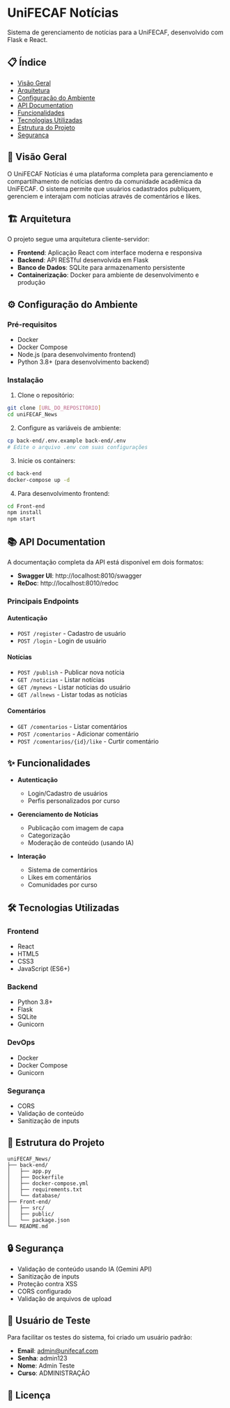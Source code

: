 # UniFECAF Notícias

Sistema de gerenciamento de notícias para a UniFECAF, desenvolvido com Flask e React.

## 📋 Índice

- [Visão Geral](#visão-geral)
- [Arquitetura](#arquitetura)
- [Configuração do Ambiente](#configuração-do-ambiente)
- [API Documentation](#api-documentation)
- [Funcionalidades](#funcionalidades)
- [Tecnologias Utilizadas](#tecnologias-utilizadas)
- [Estrutura do Projeto](#estrutura-do-projeto)
- [Segurança](#segurança)

## 🎯 Visão Geral

O UniFECAF Notícias é uma plataforma completa para gerenciamento e compartilhamento de notícias dentro da comunidade acadêmica da UniFECAF. O sistema permite que usuários cadastrados publiquem, gerenciem e interajam com notícias através de comentários e likes.

## 🏗️ Arquitetura

O projeto segue uma arquitetura cliente-servidor:
- **Frontend**: Aplicação React com interface moderna e responsiva
- **Backend**: API RESTful desenvolvida em Flask
- **Banco de Dados**: SQLite para armazenamento persistente
- **Containerização**: Docker para ambiente de desenvolvimento e produção

## ⚙️ Configuração do Ambiente

### Pré-requisitos
- Docker
- Docker Compose
- Node.js (para desenvolvimento frontend)
- Python 3.8+ (para desenvolvimento backend)

### Instalação

1. Clone o repositório:
```bash
git clone [URL_DO_REPOSITÓRIO]
cd uniFECAF_News
```

2. Configure as variáveis de ambiente:
```bash
cp back-end/.env.example back-end/.env
# Edite o arquivo .env com suas configurações
```

3. Inicie os containers:
```bash
cd back-end
docker-compose up -d
```

4. Para desenvolvimento frontend:
```bash
cd Front-end
npm install
npm start
```

## 📚 API Documentation

A documentação completa da API está disponível em dois formatos:

- **Swagger UI**: http://localhost:8010/swagger
- **ReDoc**: http://localhost:8010/redoc

### Principais Endpoints

#### Autenticação
- `POST /register` - Cadastro de usuário
- `POST /login` - Login de usuário

#### Notícias
- `POST /publish` - Publicar nova notícia
- `GET /noticias` - Listar notícias
- `GET /mynews` - Listar notícias do usuário
- `GET /allnews` - Listar todas as notícias

#### Comentários
- `GET /comentarios` - Listar comentários
- `POST /comentarios` - Adicionar comentário
- `POST /comentarios/{id}/like` - Curtir comentário

## ✨ Funcionalidades

- **Autenticação**
  - Login/Cadastro de usuários
  - Perfis personalizados por curso

- **Gerenciamento de Notícias**
  - Publicação com imagem de capa
  - Categorização
  - Moderação de conteúdo (usando IA)

- **Interação**
  - Sistema de comentários
  - Likes em comentários
  - Comunidades por curso

## 🛠️ Tecnologias Utilizadas

### Frontend
- React
- HTML5
- CSS3
- JavaScript (ES6+)

### Backend
- Python 3.8+
- Flask
- SQLite
- Gunicorn

### DevOps
- Docker
- Docker Compose
- Gunicorn

### Segurança
- CORS
- Validação de conteúdo
- Sanitização de inputs

## 📁 Estrutura do Projeto

```
uniFECAF_News/
├── back-end/
│   ├── app.py
│   ├── Dockerfile
│   ├── docker-compose.yml
│   ├── requirements.txt
│   └── database/
├── Front-end/
│   ├── src/
│   ├── public/
│   └── package.json
└── README.md
```

## 🔒 Segurança

- Validação de conteúdo usando IA (Gemini API)
- Sanitização de inputs
- Proteção contra XSS
- CORS configurado
- Validação de arquivos de upload

## 👥 Usuário de Teste

Para facilitar os testes do sistema, foi criado um usuário padrão:

- **Email**: admin@unifecaf.com
- **Senha**: admin123
- **Nome**: Admin Teste
- **Curso**: ADMINISTRAÇÃO

## 📝 Licença
